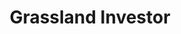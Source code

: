 ---
order: 6
title: "Grassland Investor"
image: "2015/02/grassland_inv_thumbnail-495x400.jpg"
link: "grassland-finance/"
support: "html5"
category: "finance_sort"
---